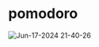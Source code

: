 # pomodoro


![Jun-17-2024 21-40-26](https://github.com/JaneChun/flutter_pomodoro/assets/108467211/c0102c7a-9f98-4fb2-8fc7-156a8ecc1d7b)
